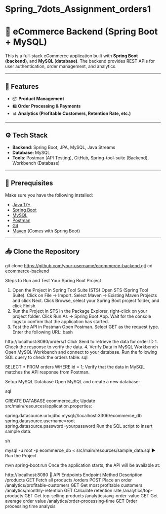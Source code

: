 # Spring_7dots_Assignment_orders1

# 🛒 eCommerce Backend (Spring Boot + MySQL)

This is a full-stack eCommerce application built with **Spring Boot (backend)**, and **MySQL (database)**. The backend provides REST APIs for user authentication, order management, and analytics.

---

## 🚀 Features
- 📦 **Product Management**
- 🛍️ **Order Processing & Payments**
- 📊 **Analytics (Profitable Customers, Retention Rate, etc.)**

---

## ⚙️ Tech Stack
- **Backend**: Spring Boot, JPA, MySQL, Java Streams
- **Database**: MySQL
- **Tools**: Postman (API Testing), GitHub, Spring-tool-suite (Backend), Workbench (Database)

---

## 📌 Prerequisites
Make sure you have the following installed:
- [Java 17+](https://www.oracle.com/java/technologies/javase/jdk17-archive-downloads.html)
- [Spring Boot](https://spring.io/projects/spring-boot)
- [MySQL](https://dev.mysql.com/downloads/installer/)
- [Postman](https://www.postman.com/)
- [Git](https://git-scm.com/)
- [Maven](https://maven.apache.org/) (Comes with Spring Boot)

---

## 📥 Clone the Repository

git clone https://github.com/your-username/ecommerce-backend.git
cd ecommerce-backend

Steps to Run and Test Your Spring Boot Project
1. Open the Project in Spring Tool Suite (STS)
Open STS (Spring Tool Suite).
Click on File → Import.
Select Maven → Existing Maven Projects and click Next.
Click Browse, select your Spring Boot project folder, and click Finish.
2. Run the Project in STS
In the Package Explorer, right-click on your project folder.
Click Run As → Spring Boot App.
Wait for the console logs to confirm that the application has started.
3. Test the API in Postman
Open Postman.
Select GET as the request type.
Enter the following URL:
bash

http://localhost:8080/orders/1
Click Send to retrieve the data for order ID 1.
Check the response to verify the data.
4. Verify Data in MySQL Workbench
Open MySQL Workbench and connect to your database.
Run the following SQL query to check the orders table:
sql

SELECT * FROM orders WHERE id = 1;
Verify that the data in MySQL matches the API response from Postman.


Setup MySQL Database
Open MySQL and create a new database:

sql

CREATE DATABASE ecommerce_db;
Update src/main/resources/application.properties:


spring.datasource.url=jdbc:mysql://localhost:3306/ecommerce_db
spring.datasource.username=root
spring.datasource.password=yourpassword
Run the SQL script to insert sample data:

sh

mysql -u root -p ecommerce_db < src/main/resources/sample_data.sql
▶️ Run the Project


mvn spring-boot:run
Once the application starts, the API will be available at:

http://localhost:8080
📡 API Endpoints
Endpoint	Method	Description
/products	GET	Fetch all products
/orders	POST	Place an order
/analytics/profitable-customers	GET	Get most profitable customers
/analytics/monthly-retention	GET	Calculate retention rate
/analytics/top-products	GET	Get top-selling products
/analytics/avg-order-value	GET	Get average order value
/analytics/order-processing-time	GET	Order processing time analysis



